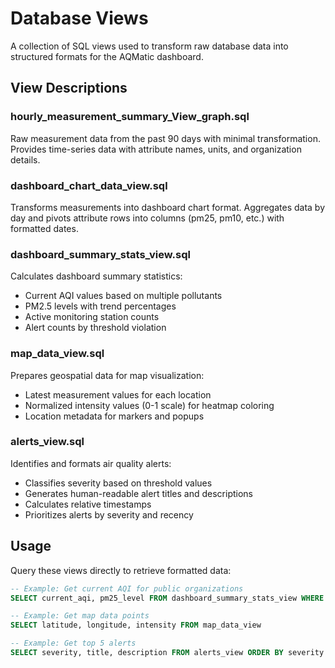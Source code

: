 # Database Views

A collection of SQL views used to transform raw database data into structured formats for the AQMatic dashboard.

## View Descriptions

### hourly_measurement_summary_View_graph.sql
Raw measurement data from the past 90 days with minimal transformation. Provides time-series data with attribute names, units, and organization details.

### dashboard_chart_data_view.sql
Transforms measurements into dashboard chart format. Aggregates data by day and pivots attribute rows into columns (pm25, pm10, etc.) with formatted dates.

### dashboard_summary_stats_view.sql
Calculates dashboard summary statistics:
- Current AQI values based on multiple pollutants
- PM2.5 levels with trend percentages
- Active monitoring station counts 
- Alert counts by threshold violation

### map_data_view.sql
Prepares geospatial data for map visualization:
- Latest measurement values for each location
- Normalized intensity values (0-1 scale) for heatmap coloring
- Location metadata for markers and popups

### alerts_view.sql
Identifies and formats air quality alerts:
- Classifies severity based on threshold values
- Generates human-readable alert titles and descriptions
- Calculates relative timestamps
- Prioritizes alerts by severity and recency

## Usage

Query these views directly to retrieve formatted data:

```sql
-- Example: Get current AQI for public organizations
SELECT current_aqi, pm25_level FROM dashboard_summary_stats_view WHERE role = 'public'

-- Example: Get map data points
SELECT latitude, longitude, intensity FROM map_data_view

-- Example: Get top 5 alerts
SELECT severity, title, description FROM alerts_view ORDER BY severity DESC LIMIT 5
``` 